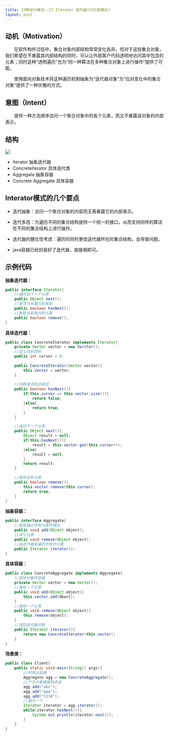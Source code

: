 ```yaml
---
title: 23种设计模式——17.Iterator 迭代器(行为型模式)
layout: post
---
```

## 动机（Motivation）
&emsp;&emsp;在软件构件过程中，集合对象内部结构常常变化各异。但对于这些集合对象，我们希望在不暴露其内部结构的同时，可以让外部客户代码透明地访问其中包含的元素；同时这种“透明遍历”也为“同一种算法在多种集合对象上进行操作”提供了可能。

&emsp;&emsp;使用面向对象技术将这种遍历机制抽象为“迭代器对象”为“应对变化中的集合对象”提供了一种优雅的方式。

## 意图（Intent）

&emsp;&emsp;提供一种方法顺序访问一个聚合对象中的各个元素，而又不暴露该对象的内部表示。

## 结构
![](https://i.imgur.com/DSuP7WX.jpg)

- Iterator 抽象迭代器
- ConcreteIterator 具体迭代类
- Aggregate 抽象容器
- Concrete Aggregate 具体容器
## Interator模式的几个要点

- 迭代抽象：访问一个聚合对象的内容而无需暴露它的内部表示。

- 迭代多态：为遍历不同的集合结构提供一个统一的接口，从而支持同样的算法在不同的集合结构上进行操作。

- 迭代器的健壮性考虑：遍历的同时更改迭代器所在的集合结构，会导致问题。

- java容器已经封装好了迭代器，直接用即可。


## 示例代码
**抽象迭代器：**
```java
public interface Iterator{
	//遍历到下一个元素
	public Object next();
	//是否已经遍历到尾部
	public boolean hasNext();
	//删除当前指向的元素
	public boolean remove();
}
```
**具体迭代器：**
```java
public class ConcreteIterator implements Iterator{
	private Vector vector = new Verctor();
	//定义当前游标
	public int cursor = 0;
	
	public ConcreteIterator(Vector vector){
		this.vector = vector;
	}
	
	//判断是否到达尾部
	public boolean hasNext(){
		if(this.cursor == this.vector.size()){
			return false;
		}else{
			return true;
		}
	}

	//返回下一个元素
	public Object next(){
		Object result = null;
		if(this.hasNext()){
			result = this.vector.get(this.cursor++);
		}else{
			result = null;
		}
		return result;
	}

	//删除当前元素
	public boolean remove(){
		this.vector.remove(this.cursor);
		return true;
	}
}
```
**抽象容器：**
```java
public interface Aggregate{
	//是容器必然有元素的增加
	public void add(Object object);
	//减少元素
	public void remove(Object object);
	//由迭代器来遍历所有的元素
	public Iterator iterator();
}
```
**具体容器：**
```java
public class ConcreteAggregate implements Aggregate{
	//容纳对象的容器
	private Vector vector = new Vector();
	//增加一个元素
	public void add(Object object){
		this.vector.add(Obect);
	}
	//删除一个元素
	public void remove(Object object){
		this.remove(object);
	}
	//返回迭代器对象
	public Iterator iterator(){
		return new ConcreteIterator(this.vector);
	}
}
```
**场景类：**
```java
public class Client{
	public static void main(String[] args){
		//声明出容器
		Aggregate agg = new ConcreteAggregate();
		//产生对象数据放进去
		agg.add("abc");
		agg.add("aaa");
		agg.add("1234");
		//遍历一下
		Iterator iterator = agg.iterator();
		while(iterator.hasNext()){
			System.out.println(iterator.next());
		}
	}
}
```